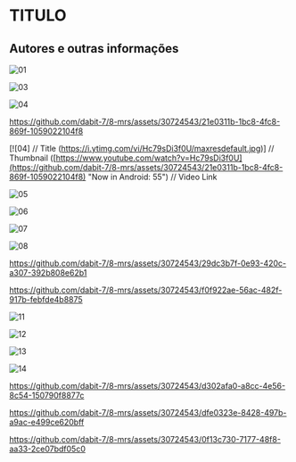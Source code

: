 # TITULO
## Autores e outras informações

![01](https://github.com/dabit-7/8-mrs/assets/30724543/99b6a082-c639-4e0e-95d7-ec92b615b62c)

![03](https://github.com/dabit-7/8-mrs/assets/30724543/21eab9a7-44f8-4793-a5a3-ce61c8306532)

![04](https://github.com/dabit-7/8-mrs/assets/30724543/837982c1-028c-4411-b475-1745955dc2b7)

https://github.com/dabit-7/8-mrs/assets/30724543/21e0311b-1bc8-4fc8-869f-1059022104f8

[![04]  // Title (https://i.ytimg.com/vi/Hc79sDi3f0U/maxresdefault.jpg)] // Thumbnail
([https://www.youtube.com/watch?v=Hc79sDi3f0U](https://github.com/dabit-7/8-mrs/assets/30724543/21e0311b-1bc8-4fc8-869f-1059022104f8) "Now in Android: 55")    // Video Link

![05](https://github.com/dabit-7/8-mrs/assets/30724543/fdd88deb-4f25-4a9f-8829-17491affccc9)

![06](https://github.com/dabit-7/8-mrs/assets/30724543/7e66bc88-0c0d-4f33-bc67-25e837ab328b)

![07](https://github.com/dabit-7/8-mrs/assets/30724543/c794c407-7288-45aa-a465-2727145885c0)

![08](https://github.com/dabit-7/8-mrs/assets/30724543/d05eaf0c-0854-475d-aaf9-d75325b44fb8)

https://github.com/dabit-7/8-mrs/assets/30724543/29dc3b7f-0e93-420c-a307-392b808e62b1

https://github.com/dabit-7/8-mrs/assets/30724543/f0f922ae-56ac-482f-917b-febfde4b8875

![11](https://github.com/dabit-7/8-mrs/assets/30724543/87556327-0b4b-46b9-a177-83da89fa2596)

![12](https://github.com/dabit-7/8-mrs/assets/30724543/df864bdd-0033-4aa8-a1a1-aa56693d70e3)

![13](https://github.com/dabit-7/8-mrs/assets/30724543/870a2852-574d-4859-9913-b9fe01542d54)

![14](https://github.com/dabit-7/8-mrs/assets/30724543/4c7ee6c2-2873-49a0-bcee-aa5e68c4f5c8)

https://github.com/dabit-7/8-mrs/assets/30724543/d302afa0-a8cc-4e56-8c54-150790f8877c

https://github.com/dabit-7/8-mrs/assets/30724543/dfe0323e-8428-497b-a9ac-e499ce620bff

https://github.com/dabit-7/8-mrs/assets/30724543/0f13c730-7177-48f8-aa33-2ce07bdf05c0




